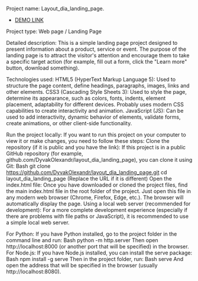 Project name: Layout_dia_landing_page.

- [DEMO LINK](https://DyvakOlexandr.github.io/layout_dia_landing_page/)
  
Project type: Web page / Landing Page

Detailed description: This is a simple landing page project designed to present information about a product, service or event. The purpose of the landing page is to attract the visitor's attention and encourage them to take a specific target action (for example, fill out a form, click the "Learn more" button, download something).

Technologies used:
HTML5 (HyperText Markup Language 5): Used to structure the page content, define headings, paragraphs, images, links and other elements.
CSS3 (Cascading Style Sheets 3): Used to style the page, determine its appearance, such as colors, fonts, indents, element placement, adaptability for different devices. Probably uses modern CSS capabilities to create interactivity and animation.
JavaScript (JS): Can be used to add interactivity, dynamic behavior of elements, validate forms, create animations, or other client-side functionality.

Run the project locally:
If you want to run this project on your computer to view it or make changes, you need to follow these steps:
Clone the repository (if it is public and you have the link): If this project is in a public GitHub repository (for example, github.com/DyvakOlexandr/layout_dia_landing_page), you can clone it using Git:
Bash
git clone https://github.com/DyvakOlexandr/layout_dia_landing_page.git
cd layout_dia_landing_page
(Replace the URL if it is different)
Open the index.html file: Once you have downloaded or cloned the project files, find the main index.html file in the root folder of the project. Just open this file in any modern web browser (Chrome, Firefox, Edge, etc.). The browser will automatically display the page.
Using a local web server (recommended for development): For a more complete development experience (especially if there are problems with file paths or JavaScript), it is recommended to use a simple local web server.

For Python: If you have Python installed, go to the project folder in the command line and run:
Bash
python -m http.server
Then open http://localhost:8000 (or another port that will be specified) in the browser.
For Node.js: If you have Node.js installed, you can install the serve package:
Bash
npm install -g serve
Then in the project folder, run:
Bash
serve
And open the address that will be specified in the browser (usually http://localhost:8080).
